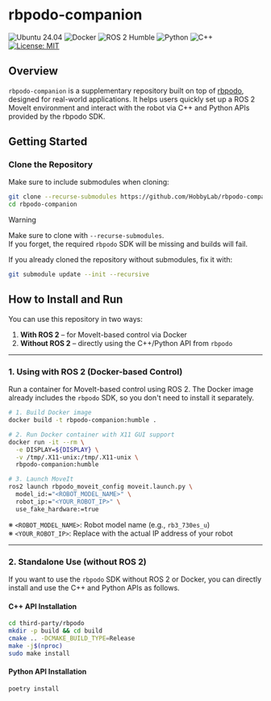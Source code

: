 # rbpodo-companion
![Ubuntu 24.04](https://img.shields.io/badge/OS-Ubuntu%2024.04-E95420?logo=ubuntu)
![Docker](https://img.shields.io/badge/Container-Docker-2496ED?logo=docker)
![ROS 2 Humble](https://img.shields.io/badge/ROS2-Humble-22314E?logo=ros)
![Python](https://img.shields.io/badge/Python-3.10-blue?logo=python)
![C++](https://img.shields.io/badge/C++-17-informational?logo=c%2B%2B)
[![License: MIT](https://img.shields.io/badge/License-MIT-green.svg)](./LICENSE)
## Overview

`rbpodo-companion` is a supplementary repository built on top of [rbpodo](https://github.com/RainbowRobotics/rbpodo), designed for real-world applications.
It helps users quickly set up a ROS 2 MoveIt environment and interact with the robot via C++ and Python APIs provided by the rbpodo SDK.

## Getting Started

### Clone the Repository

Make sure to include submodules when cloning:

```bash
git clone --recurse-submodules https://github.com/HobbyLab/rbpodo-companion.git
cd rbpodo-companion
```

> [!WARNING]
> Make sure to clone with `--recurse-submodules`.  
> If you forget, the required `rbpodo` SDK will be missing and builds will fail.

If you already cloned the repository without submodules, fix it with:

```bash
git submodule update --init --recursive
```

## How to Install and Run

You can use this repository in two ways:

1. **With ROS 2** – for MoveIt-based control via Docker
2. **Without ROS 2** – directly using the C++/Python API from `rbpodo`

---

### 1. Using with ROS 2 (Docker-based Control)

Run a container for MoveIt-based control using ROS 2.
The Docker image already includes the `rbpodo` SDK, so you don't need to install it separately.

```bash
# 1. Build Docker image
docker build -t rbpodo-companion:humble .

# 2. Run Docker container with X11 GUI support
docker run -it --rm \
  -e DISPLAY=${DISPLAY} \
  -v /tmp/.X11-unix:/tmp/.X11-unix \
  rbpodo-companion:humble

# 3. Launch MoveIt
ros2 launch rbpodo_moveit_config moveit.launch.py \
  model_id:="<ROBOT_MODEL_NAME>" \
  robot_ip:="<YOUR_ROBOT_IP>" \
  use_fake_hardware:=true
```

※ `<ROBOT_MODEL_NAME>`: Robot model name (e.g., `rb3_730es_u`)  
※ `<YOUR_ROBOT_IP>`: Replace with the actual IP address of your robot

---

### 2. Standalone Use (without ROS 2)

If you want to use the `rbpodo` SDK without ROS 2 or Docker,
you can directly install and use the C++ and Python APIs as follows.

#### C++ API Installation

```bash
cd third-party/rbpodo
mkdir -p build && cd build
cmake .. -DCMAKE_BUILD_TYPE=Release
make -j$(nproc)
sudo make install
```

#### Python API Installation

```bash
poetry install
```